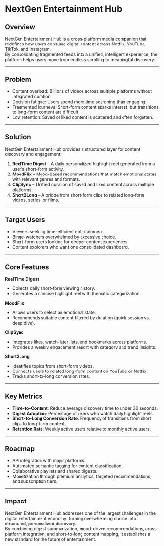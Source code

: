 # NextGen Entertainment Hub

## Overview
NextGen Entertainment Hub is a cross-platform media companion that redefines how users consume digital content across Netflix, YouTube, TikTok, and Instagram.  
By consolidating fragmented feeds into a unified, intelligent experience, the platform helps users move from endless scrolling to meaningful discovery.

---

## Problem
- Content overload: Billions of videos across multiple platforms without integrated curation.  
- Decision fatigue: Users spend more time searching than engaging.  
- Fragmented journeys: Short-form content sparks interest, but transitions to long-form content are difficult.  
- Low retention: Saved or liked content is scattered and often forgotten.

---

## Solution
NextGen Entertainment Hub provides a structured layer for content discovery and engagement:  

1. **ReelTime Digest** – A daily personalized highlight reel generated from a user’s short-form activity.  
2. **MoodFlix** – Mood-based recommendations that match emotional states with relevant genres and formats.  
3. **ClipSync** – Unified curation of saved and liked content across multiple platforms.  
4. **Short2Long** – A bridge from short-form clips to related long-form videos, series, or films.

---

## Target Users
- Viewers seeking time-efficient entertainment.  
- Binge-watchers overwhelmed by excessive choice.  
- Short-form users looking for deeper content experiences.  
- Content explorers who want one consolidated dashboard.

---

## Core Features
**ReelTime Digest**  
- Collects daily short-form viewing history.  
- Generates a concise highlight reel with thematic categorization.  

**MoodFlix**  
- Allows users to select an emotional state.  
- Recommends suitable content filtered by duration (quick session vs. deep dive).  

**ClipSync**  
- Integrates likes, watch-later lists, and bookmarks across platforms.  
- Provides a weekly engagement report with category and trend insights.  

**Short2Long**  
- Identifies topics from short-form videos.  
- Connects users to related long-form content on YouTube or Netflix.  
- Tracks short-to-long conversion rates.  

---

## Key Metrics
- **Time-to-Content**: Reduce average discovery time to under 30 seconds.  
- **Digest Adoption**: Percentage of users who watch daily highlight reels.  
- **Short-to-Long Conversion Rate**: Frequency of transitions from short clips to long-form content.  
- **Retention Rate**: Weekly active users relative to monthly active users.

---

## Roadmap
- API integration with major platforms.  
- Automated semantic tagging for content classification.  
- Collaborative playlists and shared digests.  
- Monetization through premium analytics, targeted recommendations, and subscription tiers.

---

## Impact
NextGen Entertainment Hub addresses one of the largest challenges in the digital entertainment economy: turning overwhelming choice into structured, personalized discovery.  
By combining digest summarization, mood-driven recommendations, cross-platform integration, and short-to-long content mapping, it establishes a new standard for the future of entertainment.
